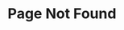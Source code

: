 ---
title: Page Not Found
featuredImage: "./images/404.jpg"
featuredImageAlt: "page not found"
text: "Oops! This page does not exist."
---